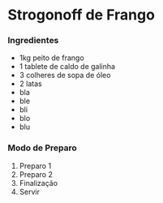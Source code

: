 # Strogonoff de Frango

### Ingredientes

- 1kg peito de frango
- 1 tablete de caldo de galinha
- 3 colheres de sopa de óleo
- 2 latas
- bla
- ble
- bli
- blo
- blu



### Modo de Preparo

1. Preparo 1
2. Preparo 2
3. Finalização
4. Servir

